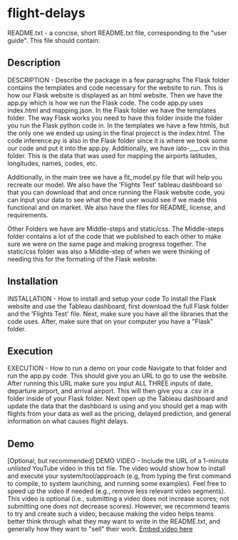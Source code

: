 # flight-delays
README.txt - a concise, short README.txt file, corresponding to the "user guide". This file should contain:
## Description
DESCRIPTION - Describe the package in a few paragraphs
The Flask folder contains the templates and code necessary for the website to run. This is how our Flask website is displayed as an html website. Then we have the app.py which is how we run the Flask code. The code app.py uses index.html and mapping.json. In the Flask folder we have the templates folder. The way Flask works you need to have this folder inside the folder you run the Flask python code in. In the templates we have a few htmls, but the only one we ended up using in the final projecct is the index.html. The code inference.py is also in the Flask folder since it is where we took some our code and put it into the app.py. Additionally, we have iato-___.csv in this folder. This is the data that was used for mapping the airports latitudes, longitudes, names, codes, etc.

Additionally, in the main tree we have a fit_model.py file that will help you recreate our model. We also have the 'Flights Test' tableau dashboard so that you can download that and once running the Flask website code, you can input your data to see what the end user would see if we made this functional and on market. We also have the files for README, license, and requirements.

Other Folders we have are Middle-steps and static/css. The Middle-steps folder contains a lot of the code that we published to each other to make sure we were on the same page and making progress together. The static/css folder was also a Middle-step of when we were thinking of needing this for the formating of the Flask website. 

## Installation
INSTALLATION - How to install and setup your code
To install the Flask website and use the Tableau dashboard, first download the full Flask folder and the 'Flights Test' file. Next, make sure you have all the libraries that the code uses. After, make sure that on your computer you have a "Flask" folder.

## Execution
EXECUTION - How to run a demo on your code
Navigate to that folder and run the app.py code. This should give you an URL to go to use the website. After running this URL make sure you input ALL THREE inputs of date, departure airport, and arrival airport. This will then give you a .csv in a folder inside of your Flask folder. Next open up the Tableau dashboard and update the data that the dashboard is using and you should get a map with flights from your data as well as the pricing, delayed prediction, and general information on what causes flight delays.
## Demo
[Optional, but recommended] DEMO VIDEO - Include the URL of a 1-minute *unlisted* YouTube video in this txt file. The video would show how to install and execute your system/tool/approach (e.g, from typing the first command to compile, to system launching, and running some examples). Feel free to speed up the video if needed (e.g., remove less relevant video segments). This video is optional (i.e., submitting a video does not increase scores; not submitting one does not decrease scores). However, we recommend teams to try and create such a video, because making the video helps teams better think through what they may want to write in the README.txt, and generally how they want to "sell" their work.
[ Embed video here ](link)
